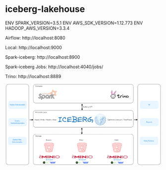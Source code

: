 # iceberg-lakehouse
ENV SPARK_VERSION=3.5.1
ENV AWS_SDK_VERSION=1.12.773
ENV HADOOP_AWS_VERSION=3.3.4

Airflow: http://localhost:8080

Local: http://localhost:9000

Spark-iceberg: http://localhost:8900

Spark-iceberg Jobs: http://localhost:4040/jobs/

Trino: http://localhost:8889

![Data Lakehouse](./img/DataLakehouse-iceberg.png)
